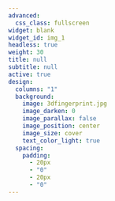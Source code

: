 ```yaml
---
advanced:
  css_class: fullscreen
widget: blank
widget_id: img_1
headless: true
weight: 30
title: null
subtitle: null
active: true
design:
  columns: "1"
  background:
    image: 3dfingerprint.jpg
    image_darken: 0
    image_parallax: false
    image_position: center
    image_size: cover
    text_color_light: true
  spacing:
    padding:
      - 20px
      - "0"
      - 20px
      - "0"
---
```

